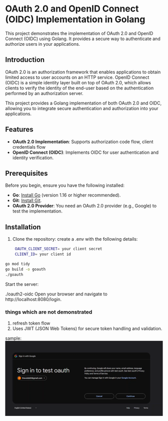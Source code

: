 # OAuth 2.0 and OpenID Connect (OIDC) Implementation in Golang

This project demonstrates the implementation of OAuth 2.0 and OpenID Connect (OIDC) using Golang. It provides a secure way to authenticate and authorize users in your applications.

## Introduction

OAuth 2.0 is an authorization framework that enables applications to obtain limited access to user accounts on an HTTP service. OpenID Connect (OIDC) is a simple identity layer built on top of OAuth 2.0, which allows clients to verify the identity of the end-user based on the authentication performed by an authorization server.

This project provides a Golang implementation of both OAuth 2.0 and OIDC, allowing you to integrate secure authentication and authorization into your applications.

## Features

- **OAuth 2.0 Implementation**: Supports authorization code flow, client credentials flow
- **OpenID Connect (OIDC)**: Implements OIDC for user authentication and identity verification.


## Prerequisites

Before you begin, ensure you have the following installed:

- **Go**: [Install Go](https://golang.org/doc/install) (version 1.16 or higher recommended).
- **Git**: [Install Git](https://git-scm.com/book/en/v2/Getting-Started-Installing-Git).
- **OAuth 2.0 Provider**: You need an OAuth 2.0 provider (e.g., Google) to test the implementation.

## Installation

1. Clone the repository:
    create a .env with the following details:
   ```bash
    OAUTH_CLIENT_SECRET= your client secret
    CLIENT_ID= your client id
    ```

```bash
go mod tidy
go build -o goauth
./goauth
```
Start the server:


./oauth2-oidc
Open your browser and navigate to http://localhost:8080/login.

### things which are not demonstrated
1. refresh token flow
2. Uses JWT (JSON Web Tokens) for secure token handling and validation.

sample:
![img](1.png)
